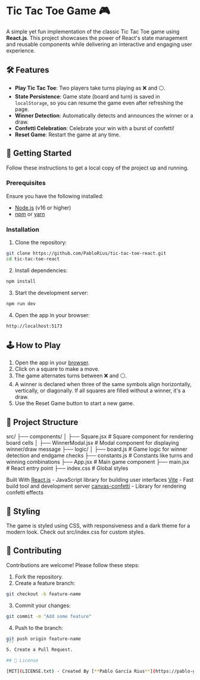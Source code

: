 # Tic Tac Toe Game 🎮

A simple yet fun implementation of the classic Tic Tac Toe game using **React.js**. This project showcases the power of React's state management and reusable components while delivering an interactive and engaging user experience.

## 🛠 Features

- **Play Tic Tac Toe**: Two players take turns playing as ❌ and ⚪.
- **State Persistence**: Game state (board and turn) is saved in `localStorage`, so you can resume the game even after refreshing the page.
- **Winner Detection**: Automatically detects and announces the winner or a draw.
- **Confetti Celebration**: Celebrate your win with a burst of confetti!
- **Reset Game**: Restart the game at any time.

## 🚀 Getting Started

Follow these instructions to get a local copy of the project up and running.

### Prerequisites

Ensure you have the following installed:
- [Node.js](https://nodejs.org/) (v16 or higher)
- [npm](https://www.npmjs.com/) or [yarn](https://yarnpkg.com/)

### Installation

   1. Clone the repository:
   ```bash
   git clone https://github.com/PabloRius/tic-tac-toe-react.git
   cd tic-tac-toe-react
   ```
   2. Install dependencies:
   ```bash
   npm install
   ```
   3. Start the development server:
   ```bash
   npm run dev
   ```
   4. Open the app in your browser:

   ```bash
   http://localhost:5173
   ```

## 🕹️ How to Play
  1. Open the app in your [browser](http://localhost:5173).
  2. Click on a square to make a move.
  3. The game alternates turns between ❌ and ⚪.
  4. A winner is declared when three of the same symbols align horizontally, vertically, or diagonally. If all squares are filled without a winner, it's a draw.
  5. Use the Reset Game button to start a new game.

## 📂 Project Structure

src/
├── components/
│   ├── Square.jsx          # Square component for rendering board cells
│   ├── WinnerModal.jsx     # Modal component for displaying winner/draw message
├── logic/
│   ├── board.js            # Game logic for winner detection and endgame checks
├── constants.js            # Constants like turns and winning combinations
├── App.jsx                 # Main game component
├── main.jsx                # React entry point
├── index.css               # Global styles

Built With
[React.js](https://react.dev/) - JavaScript library for building user interfaces
[Vite](https://vite.dev/) - Fast build tool and development server
[canvas-confetti](https://github.com/catdad/canvas-confetti) - Library for rendering confetti effects

## 🎨 Styling
The game is styled using CSS, with responsiveness and a dark theme for a modern look. Check out src/index.css for custom styles.

## 🤝 Contributing
Contributions are welcome! Please follow these steps:

  1. Fork the repository.
  2. Create a feature branch:
  ```bash
  git checkout -b feature-name
  ```
  3. Commit your changes:
  ```bash
  git commit -m "Add some feature"
  ```
  4. Push to the branch:
  ````bash
  git push origin feature-name
  ```
  5. Create a Pull Request.

## 🔑 License

[MIT](LICENSE.txt) - Created By [**Pablo García Rius**](https://pablo-garcia-rius.vercel.app/).

